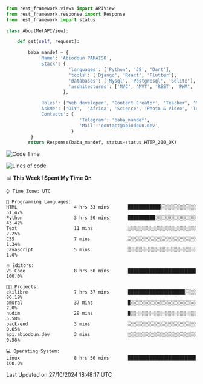 ###
```python
from rest_framework.views import APIView
from rest_framework.response import Response
from rest_framework import status

class AboutMe(APIView):

    def get(self, request):

        baba_mandef = {
            'Name': 'Abiodoun PARAISO',
            'Stack': {
                       'languages': ['Python', 'JS', 'Dart'],
                       'tools': ['Django', 'React', 'Flutter'],
                       'databases': ['Mysql', 'Postgresql', 'Sqlite'],
                       'architectures': ['MVC', 'MVT', 'REST', 'PWA', 'SPA', 'MicroServices']
                     },

            'Roles': ['Web developer', 'Content Creator', 'Teacher', 'Mentor'],
            'AskMe': ['DIY',  'Africa', 'Science', 'Photo & Video', 'Tech'],
            'Contacts': {
                           'Telegram': 'baba_mandef',
                           'Mail':'contact@abiodoun.dev',
                        }
         }
        return Response(baba_mandef, status=status.HTTP_200_OK)

```                    

<!--START_SECTION:waka-->
![Code Time](http://img.shields.io/badge/Code%20Time-1%2C183%20hrs%204%20mins-blue)

![Lines of code](https://img.shields.io/badge/From%20Hello%20World%20I%27ve%20Written-420%20Thousand%20lines%20of%20code-blue)

📊 **This Week I Spent My Time On** 

```text
⌚︎ Time Zone: UTC

💬 Programming Languages: 
HTML                     4 hrs 33 mins       ████████████░░░░░░░░░░░░░   51.47% 
Python                   3 hrs 50 mins       ██████████░░░░░░░░░░░░░░░   43.42% 
Text                     11 mins             ░░░░░░░░░░░░░░░░░░░░░░░░░   2.25% 
CSS                      7 mins              ░░░░░░░░░░░░░░░░░░░░░░░░░   1.34% 
JavaScript               5 mins              ░░░░░░░░░░░░░░░░░░░░░░░░░   1.0%

🔥 Editors: 
VS Code                  8 hrs 50 mins       █████████████████████████   100.0%

🐱‍💻 Projects: 
ekilibre                 7 hrs 37 mins       █████████████████████░░░░   86.18% 
omural                   37 mins             █░░░░░░░░░░░░░░░░░░░░░░░░   7.0% 
hudim                    29 mins             █░░░░░░░░░░░░░░░░░░░░░░░░   5.58% 
back-end                 3 mins              ░░░░░░░░░░░░░░░░░░░░░░░░░   0.65% 
api.abiodoun.dev         3 mins              ░░░░░░░░░░░░░░░░░░░░░░░░░   0.58%

💻 Operating System: 
Linux                    8 hrs 50 mins       █████████████████████████   100.0%

```


 Last Updated on 27/10/2024 18:48:17 UTC
<!--END_SECTION:waka-->
